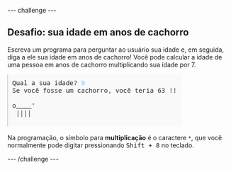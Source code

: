 --- challenge ---

## Desafio: sua idade em anos de cachorro

Escreva um programa para perguntar ao usuário sua idade e, em seguida, diga a ele sua idade em anos de cachorro! Você pode calcular a idade de uma pessoa em anos de cachorro multiplicando sua idade por 7.

![screenshot](images/me-dog-years.png)

Na programação, o símbolo para **multiplicação** é o caractere `*`, que você normalmente pode digitar pressionando <kbd>Shift + 8</kbd> no teclado.

--- /challenge ---
